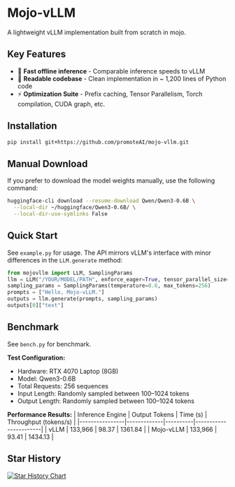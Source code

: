 # Mojo-vLLM

A lightweight vLLM implementation built from scratch in mojo.

## Key Features

* 🚀 **Fast offline inference** - Comparable inference speeds to vLLM
* 📖 **Readable codebase** - Clean implementation in ~ 1,200 lines of Python code
* ⚡ **Optimization Suite** - Prefix caching, Tensor Parallelism, Torch compilation, CUDA graph, etc.

## Installation

```bash
pip install git+https://github.com/promoteAI/mojo-vllm.git
```

## Manual Download

If you prefer to download the model weights manually, use the following command:
```bash
huggingface-cli download --resume-download Qwen/Qwen3-0.6B \
  --local-dir ~/huggingface/Qwen3-0.6B/ \
  --local-dir-use-symlinks False
```

## Quick Start

See `example.py` for usage. The API mirrors vLLM's interface with minor differences in the `LLM.generate` method:
```python
from mojovllm import LLM, SamplingParams
llm = LLM("/YOUR/MODEL/PATH", enforce_eager=True, tensor_parallel_size=1)
sampling_params = SamplingParams(temperature=0.6, max_tokens=256)
prompts = ["Hello, Mojo-vLLM."]
outputs = llm.generate(prompts, sampling_params)
outputs[0]["text"]
```

## Benchmark

See `bench.py` for benchmark.

**Test Configuration:**
- Hardware: RTX 4070 Laptop (8GB)
- Model: Qwen3-0.6B
- Total Requests: 256 sequences
- Input Length: Randomly sampled between 100–1024 tokens
- Output Length: Randomly sampled between 100–1024 tokens

**Performance Results:**
| Inference Engine | Output Tokens | Time (s) | Throughput (tokens/s) |
|----------------|-------------|----------|-----------------------|
| vLLM           | 133,966     | 98.37    | 1361.84               |
| Mojo-vLLM      | 133,966     | 93.41    | 1434.13               |


## Star History

[![Star History Chart](https://api.star-history.com/svg?repos=promoteAI/mojo-vllm&type=Date)](https://www.star-history.com/#promoteAI/mojo-vllm&Date)